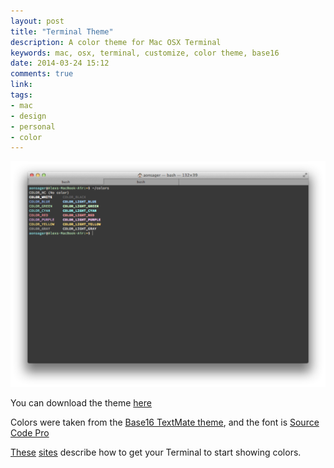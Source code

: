```yaml
---
layout: post
title: "Terminal Theme"
description: A color theme for Mac OSX Terminal
keywords: mac, osx, terminal, customize, color theme, base16
date: 2014-03-24 15:12
comments: true
link: 
tags: 
- mac
- design
- personal
- color
---
```


![New Terminal setup](/assets/terminal.png)

You can download the theme [here](http://images.alexonsager.net/downloads/Base16.terminal.zip)

Colors were taken from the [Base16 TextMate theme](https://github.com/chriskempson/base16-textmate), and the font is [Source Code Pro](http://www.google.com/fonts/specimen/Source+Code+Pro)

[These](http://backup.noiseandheat.com/blog/2011/12/os-x-lion-terminal-colours/) [sites](http://osxdaily.com/2013/02/05/improve-terminal-appearance-mac-os-x/) describe how to get your Terminal to start showing colors.